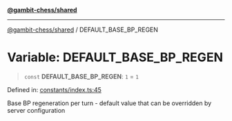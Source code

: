 [**@gambit-chess/shared**](../README.md)

***

[@gambit-chess/shared](../globals.md) / DEFAULT\_BASE\_BP\_REGEN

# Variable: DEFAULT\_BASE\_BP\_REGEN

> `const` **DEFAULT\_BASE\_BP\_REGEN**: `1` = `1`

Defined in: [constants/index.ts:45](https://github.com/cango91/gambit-chess/blob/b8ea13e4976c99c29d095eae7bc504b86f9add51/shared/src/constants/index.ts#L45)

Base BP regeneration per turn - default value that can be overridden by server configuration
